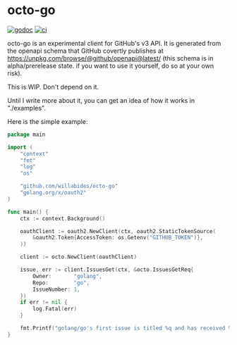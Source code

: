 # octo-go

[![godoc](https://godoc.org/github.com/WillAbides/octo-go?status.svg)](https://godoc.org/github.com/WillAbides/octo-go)
[![ci](https://github.com/WillAbides/octo-go/workflows/ci/badge.svg?branch=master&event=push)](https://github.com/WillAbides/octo-go/actions?query=workflow%3Aci+branch%3Amaster+event%3Apush)

octo-go is an experimental client for GitHub's v3 API. It is generated from the openapi schema that GitHub covertly
 publishes at https://unpkg.com/browse/@github/openapi@latest/ (this schema is in alpha/prerelease state. if you want
 to use it yourself, do so at your own risk).
 
This is WIP. Don't depend on it.

Until I write more about it, you can get an idea of how it works in "./examples".

Here is the simple example:

```go
package main

import (
	"context"
	"fmt"
	"log"
	"os"

	"github.com/willabides/octo-go"
	"golang.org/x/oauth2"
)

func main() {
	ctx := context.Background()

	oauthClient := oauth2.NewClient(ctx, oauth2.StaticTokenSource(
		&oauth2.Token{AccessToken: os.Getenv("GITHUB_TOKEN")},
	))

	client := octo.NewClient(oauthClient)

	issue, err := client.IssuesGet(ctx, &octo.IssuesGetReq{
		Owner:       "golang",
		Repo:        "go",
		IssueNumber: 1,
	})
	if err != nil {
		log.Fatal(err)
	}

	fmt.Printf("golang/go's first issue is titled %q and has received %d comments\n", issue.Data.Title, issue.Data.Comments)
}
```
